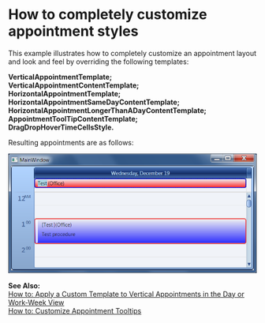 # How to completely customize appointment styles


<p>This example illustrates how to completely customize an appointment layout and look and feel by overriding the following templates:</p><p><strong>VerticalAppointmentTemplate</strong><strong>;</strong><strong><br />
</strong><strong>VerticalAppointmentContentTemplate</strong><strong>;</strong><strong><br />
</strong><strong>HorizontalAppointmentTemplate</strong><strong>;</strong><strong><br />
</strong><strong>HorizontalAppointmentSameDayContentTemplate</strong><strong>;</strong><strong><br />
</strong><strong>HorizontalAppointmentLongerThanADayContentTemplate</strong><strong>;</strong><strong><br />
</strong><strong>AppointmentToolTipContentTemplate</strong><strong>;</strong><strong><br />
</strong><strong>DragDropHoverTimeCellsStyle</strong><strong>.</strong></p><p>Resulting appointments are as follows:</p><p><img src="https://raw.githubusercontent.com/DevExpress-Examples/how-to-completely-customize-appointment-styles-e4412/12.1.8+/media/48094ca9-735c-4edf-9c2a-974f68afdbc1.png"></p><p><strong>See Also:</strong><br />
<a href="http://documentation.devexpress.com/#WPF/CustomDocument9479"><u>How to: Apply a Custom Template to Vertical Appointments in the Day or Work-Week View</u></a><br />
<a href="http://documentation.devexpress.com/#WPF/CustomDocument9452"><u>How to: Customize Appointment Tooltips</u></a></p>

<br/>


